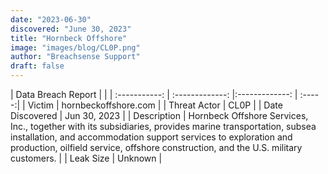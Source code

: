 ```yaml
---
date: "2023-06-30"
discovered: "June 30, 2023"
title: "Hornbeck Offshore"
image: "images/blog/CL0P.png"
author: "Breachsense Support"
draft: false
---
```


| Data Breach Report           |              | 
| :-----------: | :-------------:     |:-------------:    | :-----:|
| Victim      | hornbeckoffshore.com      | 
| Threat Actor      | CL0P      | 
| Date Discovered      | Jun 30, 2023      | 
| Description      | Hornbeck Offshore Services, Inc., together with its subsidiaries, provides marine transportation, subsea installation, and accommodation support services to exploration and production, oilfield service, offshore construction, and the U.S. military customers.      | 
| Leak Size      | Unknown      | 

